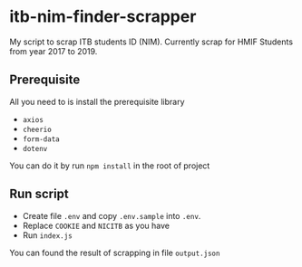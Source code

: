 # itb-nim-finder-scrapper
My script to scrap ITB students ID (NIM). Currently scrap for HMIF Students from year 2017 to 2019.

## Prerequisite

All you need to is install the prerequisite library
- `axios`
- `cheerio`
- `form-data`
- `dotenv`

You can do it by run `npm install` in the root of project

## Run script

- Create file `.env` and copy  `.env.sample` into `.env`.
- Replace `COOKIE` and `NICITB` as you have
- Run `index.js`

You can found the result of scrapping in file `output.json`
